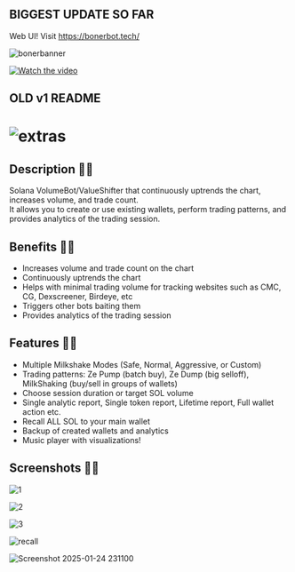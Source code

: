 ## BIGGEST UPDATE SO FAR ##

Web UI! Visit https://bonerbot.tech/



![bonerbanner](https://github.com/user-attachments/assets/1aacafba-c390-48d4-bb1c-10fa73ca3490)

[![Watch the video](!(https://github.com/user-attachments/assets/a71b5e2a-dfbb-45bc-8c52-24f6f47de15c)
)]((https://youtu.be/8EkVzJc-wqs))








## OLD v1 README ##

# ![extras](https://github.com/user-attachments/assets/dffc4a82-d949-4810-bf33-e532a7ee6d2a)

## Description 🥤🍼

Solana VolumeBot/ValueShifter that continuously uptrends the chart, increases volume, and trade count.\
It allows you to create or use existing wallets, perform trading patterns, and provides analytics of the trading session.

## Benefits 🥤🍼

- Increases volume and trade count on the chart
- Continuously uptrends the chart
- Helps with minimal trading volume for tracking websites such as CMC, CG, Dexscreener, Birdeye, etc
- Triggers other bots baiting them
- Provides analytics of the trading session

## Features 🥤🍼

- Multiple Milkshake Modes (Safe, Normal, Aggressive, or Custom)
- Trading patterns: Ze Pump (batch buy), Ze Dump (big selloff), MilkShaking (buy/sell in groups of wallets)
- Choose session duration or target SOL volume
- Single analytic report, Single token report, Lifetime report, Full wallet action etc.
- Recall ALL SOL to your main wallet
- Backup of created wallets and analytics
- Music player with visualizations!

## Screenshots 🥤🍼

![1](https://github.com/user-attachments/assets/43870d66-6db1-44f8-9b95-dbadb70cd2e3)

![2](https://github.com/user-attachments/assets/d2ee1269-bbd8-45e4-bae4-bc1b8f9414db)

![3](https://github.com/user-attachments/assets/1b53d151-1bfe-4a15-94c4-f57177250db9)

![recall](https://github.com/user-attachments/assets/c6849ca4-80d2-4f8e-8d70-f946c12171ba)

![Screenshot 2025-01-24 231100](https://github.com/user-attachments/assets/43d53a8c-009b-4623-a4dd-868b25dd3422)



